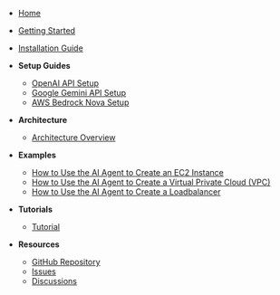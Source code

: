 - [Home](/)
- [Getting Started](/getting-started.md)
- [Installation Guide](/installation.md)

- **Setup Guides**
  - [OpenAI API Setup](/api-key-setup/openai-api-setup.md)
  - [Google Gemini API Setup](/api-key-setup/gemini-api-setup.md)  
  - [AWS Bedrock Nova Setup](/api-key-setup/aws-bedrock-nova-setup.md)

- **Architecture**
  - [Architecture Overview](/architecture/architecture-overview.md)

- **Examples**
  - [How to Use the AI Agent to Create an EC2 Instance](/examples/how-to-use-the-ai-agent-to-create-an-ec2-instance.md)
  - [How to Use the AI Agent to Create a Virtual Private Cloud (VPC)]()
  - [How to Use the AI Agent to Create a Loadbalancer]()

- **Tutorials**
  - [Tutorial](https://github.com/VersusControl/devops-ai-guidelines/blob/main/04-ai-agent-for-aws/00-toc.md)

- **Resources**
  - [GitHub Repository](https://github.com/VersusControl/ai-infrastructure-agent)
  - [Issues](https://github.com/VersusControl/ai-infrastructure-agent/issues)
  - [Discussions](https://github.com/VersusControl/ai-infrastructure-agent/discussions)